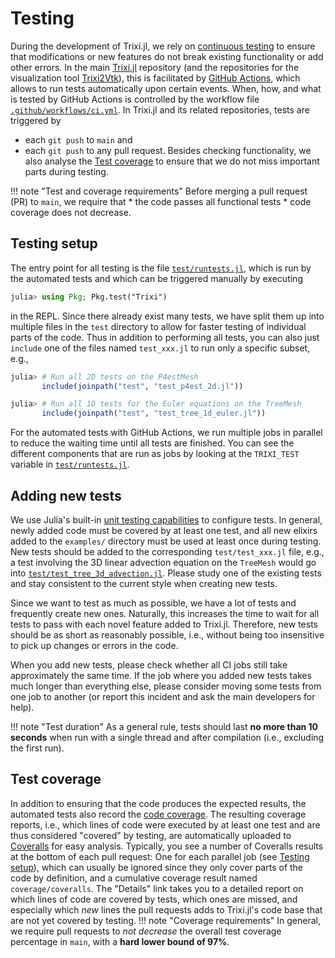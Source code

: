# Testing

During the development of Trixi.jl, we rely on
[continuous testing](https://en.wikipedia.org/wiki/Continuous_testing) to ensure
that modifications or new features do not break existing
functionality or add other errors. In the main
[Trixi.jl](https://github.com/trixi-framework/Trixi.jl) repository (and the
repositories for the visualization tool
[Trixi2Vtk](https://github.com/trixi-framework/Trixi.jl)), this is facilitated by
[GitHub Actions](https://docs.github.com/en/free-pro-team@latest/actions),
which allows to run tests automatically upon certain events. When, how, and what
is tested by GitHub Actions is controlled by the workflow file
[`.github/workflows/ci.yml`](https://github.com/trixi-framework/Trixi.jl/blob/main/.github/workflows/ci.yml).
In Trixi.jl and its related repositories, tests are triggered by
* each `git push` to `main` and
* each `git push` to any pull request.
Besides checking functionality, we also analyse the [Test coverage](@ref) to
ensure that we do not miss important parts during testing.

!!! note "Test and coverage requirements"
    Before merging a pull request (PR) to `main`, we require that
    * the code passes all functional tests
    * code coverage does not decrease.


## Testing setup
The entry point for all testing is the file
[`test/runtests.jl`](https://github.com/trixi-framework/Trixi.jl/blob/main/test/runtests.jl),
which is run by the automated tests and which can be triggered manually by
executing
```julia
julia> using Pkg; Pkg.test("Trixi")
```
in the REPL. Since there already exist many tests, we have split them up into
multiple files in the `test` directory to allow for faster testing of individual
parts of the code.
Thus in addition to performing all tests, you can also just `include` one of the
files named `test_xxx.jl` to run only a specific subset, e.g.,
```julia
julia> # Run all 2D tests on the P4estMesh
       include(joinpath("test", "test_p4est_2d.jl"))

julia> # Run all 1D tests for the Euler equations on the TreeMesh
       include(joinpath("test", "test_tree_1d_euler.jl"))
```
For the automated tests with GitHub Actions, we run multiple jobs in parallel to
reduce the waiting time until all tests are finished. You can see the different
components that are run as jobs by looking at the `TRIXI_TEST` variable in
[`test/runtests.jl`](https://github.com/trixi-framework/Trixi.jl/blob/main/test/runtests.jl).


## Adding new tests
We use Julia's built-in [unit testing capabilities](https://docs.julialang.org/en/v1/stdlib/Test/)
to configure tests. In general, newly added code must be covered by at least one
test, and all new elixirs added to the `examples/` directory must be used at
least once during testing. New tests should be added to the corresponding
`test/test_xxx.jl` file, e.g., a test involving the 3D linear advection equation
on the `TreeMesh` would go into
[`test/test_tree_3d_advection.jl`](https://github.com/trixi-framework/Trixi.jl/blob/main/test/test_tree_3d_advection.jl).
Please study one of the existing tests and stay consistent to the current style
when creating new tests.

Since we want to test as much as possible, we have a lot of tests and
frequently create new ones. Naturally, this increases the time to wait for all
tests to pass with each novel feature added to Trixi.jl. Therefore, new tests should be as
short as reasonably possible, i.e., without being too insensitive to pick up
changes or errors in the code.

When you add new tests, please check whether all CI jobs still take approximately
the same time. If the job where you added new tests takes much longer than
everything else, please consider moving some tests from one job to another
(or report this incident and ask the main developers for help).

!!! note "Test duration"
    As a general rule, tests should last **no more than 10 seconds** when run
    with a single thread and after compilation (i.e., excluding the first run).


## Test coverage
In addition to ensuring that the code produces the expected results, the
automated tests also record the
[code coverage](https://en.wikipedia.org/wiki/Code_coverage). The resulting
coverage reports, i.e., which lines of code were executed by at least one test
and are thus considered "covered" by testing, are automatically uploaded to
[Coveralls](https://coveralls.io) for easy analysis. Typically, you see a number
of Coveralls results at the bottom of each pull request: One for each parallel
job (see [Testing setup](@ref)), which can usually be ignored since they only
cover parts of the code by definition, and a cumulative coverage result named
`coverage/coveralls`. The "Details" link takes you to a detailed report on
which lines of code are covered by tests, which ones are missed, and especially
which *new* lines the pull requests adds to Trixi.jl's code base that are not yet
covered by testing.
!!! note "Coverage requirements"
    In general, we require pull requests to *not decrease* the overall
    test coverage percentage in `main`, with a **hard lower bound of 97%**.
